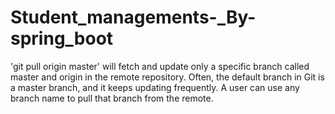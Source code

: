 # Student_managements-_By-spring_boot

'git pull origin master' will fetch and update only a specific branch called master and origin in the remote repository. Often, the default branch in Git is a master branch, and it keeps updating frequently. A user can use any branch name to pull that branch from the remote.
